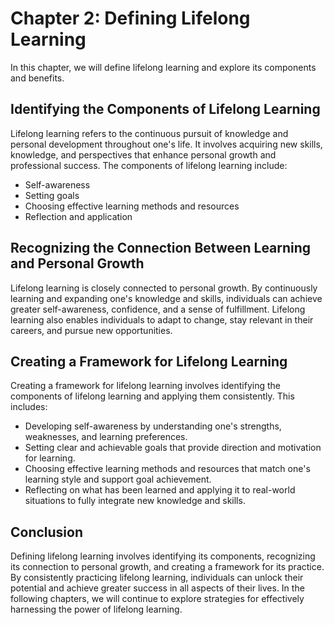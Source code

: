 Chapter 2: Defining Lifelong Learning
=====================================

In this chapter, we will define lifelong learning and explore its components and benefits.

Identifying the Components of Lifelong Learning
-----------------------------------------------

Lifelong learning refers to the continuous pursuit of knowledge and personal development throughout one's life. It involves acquiring new skills, knowledge, and perspectives that enhance personal growth and professional success. The components of lifelong learning include:

* Self-awareness
* Setting goals
* Choosing effective learning methods and resources
* Reflection and application

Recognizing the Connection Between Learning and Personal Growth
---------------------------------------------------------------

Lifelong learning is closely connected to personal growth. By continuously learning and expanding one's knowledge and skills, individuals can achieve greater self-awareness, confidence, and a sense of fulfillment. Lifelong learning also enables individuals to adapt to change, stay relevant in their careers, and pursue new opportunities.

Creating a Framework for Lifelong Learning
------------------------------------------

Creating a framework for lifelong learning involves identifying the components of lifelong learning and applying them consistently. This includes:

* Developing self-awareness by understanding one's strengths, weaknesses, and learning preferences.
* Setting clear and achievable goals that provide direction and motivation for learning.
* Choosing effective learning methods and resources that match one's learning style and support goal achievement.
* Reflecting on what has been learned and applying it to real-world situations to fully integrate new knowledge and skills.

Conclusion
----------

Defining lifelong learning involves identifying its components, recognizing its connection to personal growth, and creating a framework for its practice. By consistently practicing lifelong learning, individuals can unlock their potential and achieve greater success in all aspects of their lives. In the following chapters, we will continue to explore strategies for effectively harnessing the power of lifelong learning.
